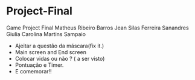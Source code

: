 # Project-Final
Game Project Final
Matheus Ribeiro Barros
Jean Silas Ferreira Sanandres
Giulia Carolina Martins Sampaio

* Ajeitar a questão da máscara(fix it.)
* Main screen and End screen
* Colocar vidas ou não ? ( a ser visto)
* Pontuação e Timer.
* E comemorar!!
